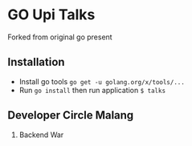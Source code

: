 # GO Upi Talks

Forked from original go present

## Installation

- Install go tools `go get -u golang.org/x/tools/...`
- Run `go install` then run application `$ talks`

## Developer Circle Malang

1. Backend War